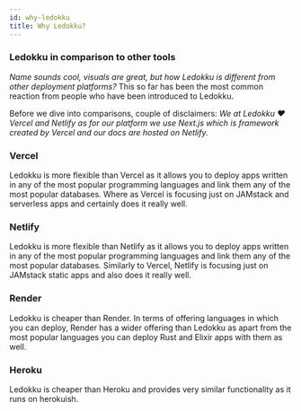 ```yaml
---
id: why-ledokku
title: Why Ledokku?
---
```


### Ledokku in comparison to other tools

_*Name sounds cool, visuals are great, but how Ledokku is different from other deployment platforms?*_ This so far
has been the most common reaction from people who have been introduced to Ledokku.

Before we dive into comparisons, couple of disclaimers: _We at Ledokku ❤️ Vercel and Netlify as for our platform we use Next.js which is framework created by Vercel and our docs are hosted on Netlify._

### Vercel

Ledokku is more flexible than Vercel as it allows you to deploy apps written in any of the most popular programming languages and link them any of the most popular databases. Where as Vercel is focusing just on JAMstack and serverless apps and certainly does it really well.

### Netlify

Ledokku is more flexible than Netlify as it allows you to deploy apps written in any of the most popular programming languages and link them any of the most popular databases. Similarly to Vercel, Netlify is focusing just on JAMstack static apps and also does it really well.

### Render

Ledokku is cheaper than Render. In terms of offering languages in which you can deploy, Render has a wider offering than Ledokku as apart from the most popular languages you can deploy Rust and Elixir apps with them as well.

### Heroku

Ledokku is cheaper than Heroku and provides very similar functionality as it runs on herokuish.

